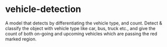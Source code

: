 # vehicle-detection
 A model that detects by differentiating the vehicle type, and count. Detect &amp; classify the object with vehicle type like car, bus, truck etc., and give the count of both on-going and upcoming vehicles which are passing the red marked region.
